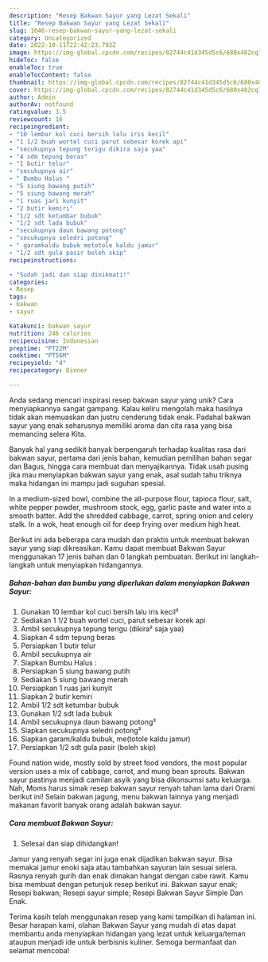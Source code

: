 ```yaml
---
description: "Resep Bakwan Sayur yang Lezat Sekali"
title: "Resep Bakwan Sayur yang Lezat Sekali"
slug: 1646-resep-bakwan-sayur-yang-lezat-sekali
category: Uncategorized
date: 2022-10-11T22:42:23.792Z
image: https://img-global.cpcdn.com/recipes/82744c41d345d5c6/680x482cq70/bakwan-sayur-foto-resep-utama.jpg
hideToc: false
enableToc: true
enableTocContent: false
thumbnail: https://img-global.cpcdn.com/recipes/82744c41d345d5c6/680x482cq70/bakwan-sayur-foto-resep-utama.jpg
cover: https://img-global.cpcdn.com/recipes/82744c41d345d5c6/680x482cq70/bakwan-sayur-foto-resep-utama.jpg
author: Admin
authorAv: notfound
ratingvalue: 3.5
reviewcount: 16
recipeingredient:
- "10 lembar kol cuci bersih lalu iris kecil"
- "1 1/2 buah wortel cuci parut sebesar korek api"
- "secukupnya tepung terigu dikira saja yaa"
- "4 sdm tepung beras"
- "1 butir telur"
- "secukupnya air"
- " Bumbu Halus "
- "5 siung bawang putih"
- "5 siung bawang merah"
- "1 ruas jari kunyit"
- "2 butir kemiri"
- "1/2 sdt ketumbar bubuk"
- "1/2 sdt lada bubuk"
- "secukupnya daun bawang potong"
- "secukupnya seledri potong"
- " garamkaldu bubuk metotole kaldu jamur"
- "1/2 sdt gula pasir boleh skip"
recipeinstructions:

- "Sudah jadi dan siap dinikmati!"
categories:
- Resep
tags:
- bakwan
- sayur

katakunci: bakwan sayur 
nutrition: 246 calories
recipecuisine: Indonesian
preptime: "PT22M"
cooktime: "PT56M"
recipeyield: "4"
recipecategory: Dinner

---
```





Anda sedang mencari inspirasi resep bakwan sayur yang unik? Cara menyiapkannya sangat gampang. Kalau keliru mengolah maka hasilnya tidak akan memuaskan dan justru cenderung tidak enak. Padahal bakwan sayur yang enak seharusnya memiliki aroma dan cita rasa yang bisa memancing selera Kita.





Banyak hal yang sedikit banyak berpengaruh terhadap kualitas rasa dari bakwan sayur, pertama dari jenis bahan, kemudian pemilihan bahan segar dan Bagus, hingga cara membuat dan menyajikannya. Tidak usah pusing jika mau menyiapkan bakwan sayur yang enak,      asal sudah tahu triknya maka hidangan ini mampu jadi suguhan spesial.














In a medium-sized bowl, combine the all-purpose flour, tapioca flour, salt, white pepper powder, mushroom stock, egg, garlic paste and water into a smooth batter. Add the shredded cabbage, carrot, spring onion and celery stalk. In a wok, heat enough oil for deep frying over medium high heat.






Berikut ini ada beberapa cara mudah dan praktis untuk membuat bakwan sayur yang siap dikreasikan. Kamu dapat membuat Bakwan Sayur menggunakan 17 jenis bahan dan 0 langkah pembuatan. Berikut ini langkah-langkah untuk menyiapkan hidangannya.

<!--inarticleads1-->

##### Bahan-bahan dan bumbu yang diperlukan dalam menyiapkan Bakwan Sayur:

1. Gunakan 10 lembar kol cuci bersih lalu iris kecil²
1. Sediakan 1 1/2 buah wortel cuci, parut sebesar korek api
1. Ambil secukupnya tepung terigu (dikira² saja yaa)
1. Siapkan 4 sdm tepung beras
1. Persiapkan 1 butir telur
1. Ambil secukupnya air
1. Siapkan  Bumbu Halus :
1. Persiapkan 5 siung bawang putih
1. Sediakan 5 siung bawang merah
1. Persiapkan 1 ruas jari kunyit
1. Siapkan 2 butir kemiri
1. Ambil 1/2 sdt ketumbar bubuk
1. Gunakan 1/2 sdt lada bubuk
1. Ambil secukupnya daun bawang potong²
1. Siapkan secukupnya seledri potong²
1. Siapkan  garam/kaldu bubuk, me(totole kaldu jamur)
1. Persiapkan 1/2 sdt gula pasir (boleh skip)


Found nation wide, mostly sold by street food vendors, the most popular version uses a mix of cabbage, carrot, and mung bean sprouts. Bakwan sayur pastinya menjadi camilan asyik yang bisa dikonsumsi satu keluarga. Nah, Moms harus simak resep bakwan sayur renyah tahan lama dari Orami berikut ini! Selain bakwan jagung, menu bakwan lainnya yang menjadi makanan favorit banyak orang adalah bakwan sayur. 

<!--inarticleads2-->

##### Cara membuat Bakwan Sayur:


1. Selesai dan siap dihidangkan!

Jamur yang renyah segar ini juga enak dijadikan bakwan sayur. Bisa memakai jamur enoki saja atau tambahkan sayuran lain sesuai selera. Rasnya renyah gurih dan enak dimakan hangat dengan cabe rawit. Kamu bisa membuat dengan petunjuk resep berikut ini. Bakwan sayur enak; Resepi bakwan; Resepi sayur simple; Resepi Bakwan Sayur Simple Dan Enak. 

Terima kasih telah menggunakan resep yang kami tampilkan di halaman ini. Besar harapan kami, olahan Bakwan Sayur yang mudah di atas dapat membantu anda menyiapkan hidangan yang lezat untuk keluarga/teman ataupun menjadi ide untuk berbisnis kuliner. Semoga bermanfaat dan selamat mencoba!
